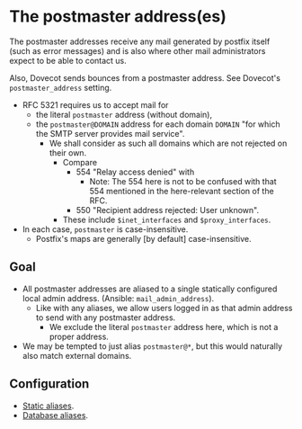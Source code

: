 # The postmaster address(es)

The postmaster addresses receive any mail generated by postfix itself (such as
error messages) and is also where other mail administrators expect to be able
to contact us.

Also, Dovecot sends bounces from a postmaster address.  See Dovecot's
`postmaster_address` setting.

* RFC 5321 requires us to accept mail for
    * the literal `postmaster` address (without domain),
    * the `postmaster@DOMAIN` address for each domain `DOMAIN` "for which the
      SMTP server provides mail service".
        * We shall consider as such all domains which are not rejected on their
          own.
            * Compare
                * 554 "Relay access denied" with
                    * Note: The 554 here is not to be confused with that 554
                      mentioned in the here-relevant section of the RFC.
                * 550 "Recipient address rejected: User unknown".
            * These include `$inet_interfaces` and `$proxy_interfaces`.
* In each case, `postmaster` is case-insensitive.
    * Postfix's maps are generally [by default] case-insensitive.


## Goal

* All postmaster addresses are aliased to a single statically configured
  local admin address.  (Ansible: `mail_admin_address`).
    * Like with any aliases, we allow users logged in as that admin address
      to send with any postmaster address.
        * We exclude the literal `postmaster` address here, which is not a
          proper address.
* We may be tempted to just alias `postmaster@*`, but this would naturally
  also match external domains.


## Configuration

* [Static aliases](/doc/mail/postfix/aliases/static.md).
* [Database aliases](/doc/mail/postfix/aliases/database.md).
